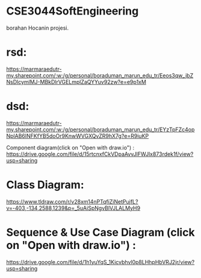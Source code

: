 # CSE3044SoftEngineering

borahan Hocanin projesi.

# rsd:
https://marmaraedutr-my.sharepoint.com/:w:/g/personal/boraduman_marun_edu_tr/Eeos3qw_jbZNsDlcymlMJ-MBkDlrVGELmplZaQYYuv92zw?e=e9p1xM

# dsd:
https://marmaraedutr-my.sharepoint.com/:w:/g/personal/boraduman_marun_edu_tr/EYzTpFZc4opNplAB6INFKfYB5doOr9KnwWVGXQvZR9hX7g?e=R9iuKP

Component diagram(click on "Open with draw.io") : https://drive.google.com/file/d/15rtcnxfCkVDpaAvvJlFWJlx873rdek1f/view?usp=sharing



# Class Diagram:

https://www.tldraw.com/r/v28xm14nPTqfiZiNetPujfL?v=-403,-134,2588,1239&p=_5uAiSpNgvBlVJLALMyH9

# Sequence & Use Case Diagram (click on "Open with draw.io") :

https://drive.google.com/file/d/1h1yuYqS_1Kicvbhvl0p8LHhpHbVRJ2jr/view?usp=sharing
